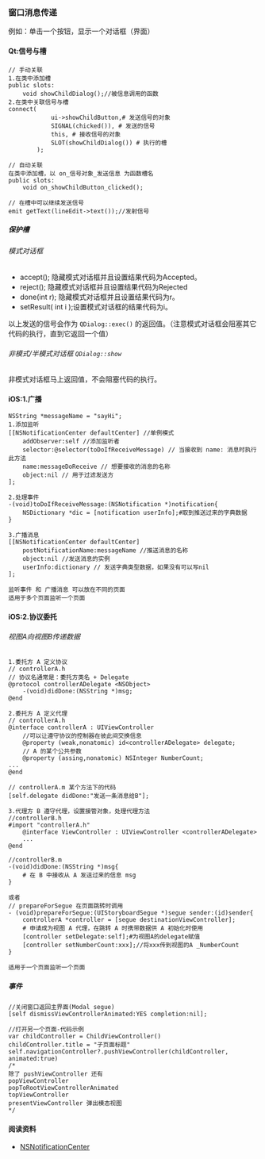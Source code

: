 ### 窗口消息传递

例如：单击一个按钮，显示一个对话框（界面）

#### Qt:信号与槽
```
// 手动关联
1.在类中添加槽
public slots:
	void showChildDialog();//被信息调用的函数
2.在类中关联信号与槽
connect(
			ui->showChildButton,# 发送信号的对象
			SIGNAL(chicked()), # 发送的信号
			this, # 接收信号的对象
			SLOT(showChildDialog()) # 执行的槽
		);

// 自动关联
在类中添加槽，以 on_信号对象_发送信息 为函数槽名
public slots:
	void on_showChildButton_clicked();

// 在槽中可以继续发送信号
emit getText(lineEdit->text());//发射信号
```

##### 保护槽

###### 模式对话框 

* accept(); 隐藏模式对话框并且设置结果代码为Accepted。
* reject(); 隐藏模式对话框并且设置结果代码为Rejected
* done(int r); 隐藏模式对话框并且设置结果代码为r。
* setResult( int i );设置模式对话框的结果代码为i。

以上发送的信号会作为 `QDialog::exec()` 的返回值。（注意模式对话框会阻塞其它代码的执行，直到它返回一个值）

###### 非模式/半模式对话框 `QDialog::show`

非模式对话框马上返回值，不会阻塞代码的执行。

#### iOS:1.广播

```
NSString *messageName = "sayHi";
1.添加监听
[[NSNotificationCenter defaultCenter] //单例模式
	addObserver:self //添加监听者
	selector:@selector(toDoIfReceiveMessage) // 当接收到 name: 消息时执行此方法
	name:messageDoReceive // 想要接收的消息的名称
	object:nil // 用于过滤发送方
];

2.处理事件
-(void)toDoIfReceiveMessage:(NSNotification *)notification{
	NSDictionary *dic = [notification userInfo];#取到推送过来的字典数据
}

3.广播消息
[[NSNotificationCenter defaultCenter]
	postNotificationName:messageName //推送消息的名称
	object:nil //发送消息的实例
	userInfo:dictionary // 发送字典类型数据，如果没有可以写nil
];

监听事件 和 广播消息 可以放在不同的页面
适用于多个页面监听一个页面
```

#### iOS:2.协议委托

###### 视图A向视图B传递数据
```
1.委托方 A 定义协议
// controllerA.h
// 协议名通常是：委托方类名 + Delegate
@protocol controllerADelegate <NSObject>
	-(void)didDone:(NSString *)msg;
@end

2.委托方 A 定义代理
// controllerA.h
@interface controllerA : UIViewController
	//可以让遵守协议的控制器在彼此间交换信息
	@property (weak,nonatomic) id<controllerADelegate> delegate;
	// A 的某个公共参数
	@property (assing,nonatomic) NSInteger NumberCount;
...
@end

// controllerA.m 某个方法下的代码
[self.delegate didDone:"发送一条消息给B"];

3.代理方 B 遵守代理，设置接管对象，处理代理方法
//controllerB.h
#import "controllerA.h"
	@interface ViewController : UIViewController <controllerADelegate>
	...
@end

//controllerB.m
-(void)didDone:(NSString *)msg{
	# 在 B 中接收从 A 发送过来的信息 msg
}

或者
// prepareForSegue 在页面跳转时调用
- (void)prepareForSegue:(UIStoryboardSegue *)segue sender:(id)sender{
	controllerA *controller = [segue destinationViewController];
	# 申请成为视图 A 代理，在跳转 A 时携带数据供 A 初始化时使用
	[controller setDelegate:self];#为视图A的delegate赋值
	[controller setNumberCount:xxx];//将xxx传到视图的A _NumberCount
}

适用于一个页面监听一个页面
```

##### 事件

```
//关闭窗口返回主界面(Modal segue)
[self dismissViewControllerAnimated:YES completion:nil];

//打开另一个页面-代码示例
var childController = ChildViewController()
childController.title = "子页面标题"
self.navigationController?.pushViewController(childController, animated:true)
/*
除了 pushViewController 还有
popViewController
popToRootViewControllerAnimated
topViewController
presentViewController 弹出模态视图
*/
```

#### 阅读资料

* [NSNotificationCenter](http://my.oschina.net/u/874588/blog/100323)